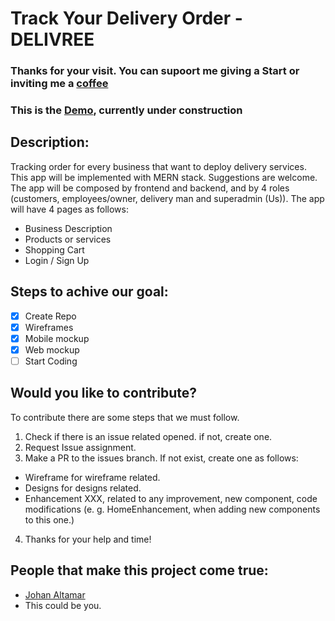 # Track Your Delivery Order - DELIVREE
### Thanks for your visit. You can supoort me giving a Start or inviting me a [coffee](https://www.patreon.com/johanAltamar)
### This is the [Demo](https://order-tracking-app.now.sh), currently under construction 

## Description: 
Tracking order for every business that want to deploy delivery services. This app will be implemented with MERN stack. Suggestions are welcome. The app will be composed by frontend and backend, and by 4 roles (customers, employees/owner, delivery man and superadmin (Us)). The app will have 4 pages as follows: 
  - Business Description
  - Products or services
  - Shopping Cart
  - Login / Sign Up

## Steps to achive our goal:  
- [x] Create Repo
- [x] Wireframes
- [x] Mobile mockup
- [x] Web mockup
- [ ] Start Coding

## Would you like to contribute? 
To contribute there are some steps that we must follow. 
1. Check if there is an issue related opened. if not, create one. 
2. Request Issue assignment. 
3. Make a PR to the issues branch. If not exist, create one as follows:
  - Wireframe for wireframe related. 
  - Designs for designs related. 
  - Enhancement XXX, related to any improvement, new component, code modifications (e. g. HomeEnhancement, when adding new components to this one.) 
4. Thanks for your help and time! 

## People that make this project come true: 
  - [Johan Altamar](https://github.com/JohanAltamar/) 
  - This could be you. 
